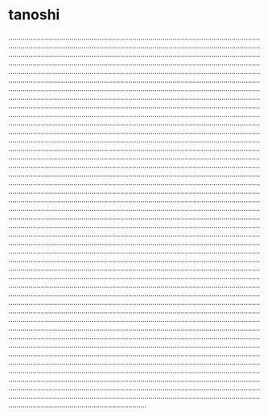 # tanoshi
........................................................................................................................................................................................................................................................................................................................................................................................................................................................................................................................................................................................................................................................................................................................................................................................................................................................................................................................................................................................................................................................................................................................................................................................................................................................................................................................................................................................................................................................................................................................................................................................................................................................................................................................................................................................................................................................................................................................................................................................................................................................................................................................................................................................................................................................................................................................................................................................................................................................................................................................................................................................................................................................................................................................................................................................................................................................................................................................................................................................................................................................................................................................................................................................................................................................................................................................................................................................................................................................................................................................................................................................................................................................................................................................................................................................................................................................................................................................................................................................................................................................................................................................................................................................................................................................................................................................................................................................................................................................................................................................................................................................................................................................................................................................................................................................................................................................................................................................................................................................................................................................................................................................................................................................................................................................................................................................................................................................................................................................................................................................................................................................................................